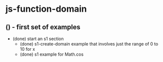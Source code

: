 # js-function-domain

## () - first set of examples
* (done) start an s1 section
  * (done) s1-create-domain example that involves just the range of 0 to 10 for x
  * (done) s1 example for Math.cos
